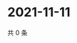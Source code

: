 # 2021-11-11

共 0 条

<!-- BEGIN WEIBO -->
<!-- 最后更新时间 Thu Nov 11 2021 00:12:45 GMT+0800 (China Standard Time) -->

<!-- END WEIBO -->
